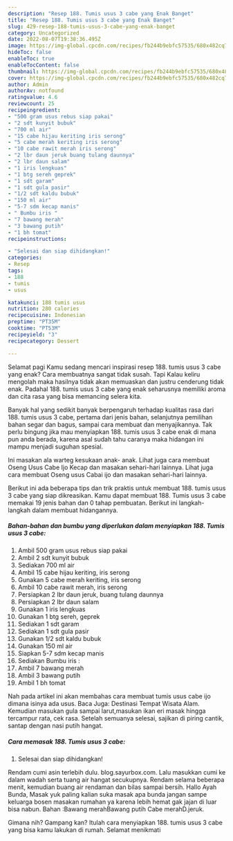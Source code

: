 ```yaml
---
description: "Resep 188. Tumis usus 3 cabe yang Enak Banget"
title: "Resep 188. Tumis usus 3 cabe yang Enak Banget"
slug: 429-resep-188-tumis-usus-3-cabe-yang-enak-banget
category: Uncategorized
date: 2022-08-07T19:38:36.495Z
image: https://img-global.cpcdn.com/recipes/fb244b9ebfc57535/680x482cq70/188-tumis-usus-3-cabe-foto-resep-utama.jpg
hideToc: false
enableToc: true
enableTocContent: false
thumbnail: https://img-global.cpcdn.com/recipes/fb244b9ebfc57535/680x482cq70/188-tumis-usus-3-cabe-foto-resep-utama.jpg
cover: https://img-global.cpcdn.com/recipes/fb244b9ebfc57535/680x482cq70/188-tumis-usus-3-cabe-foto-resep-utama.jpg
author: Admin
authorAv: notfound
ratingvalue: 4.6
reviewcount: 25
recipeingredient:
- "500 gram usus rebus siap pakai"
- "2 sdt kunyit bubuk"
- "700 ml air"
- "15 cabe hijau keriting iris serong"
- "5 cabe merah keriting iris serong"
- "10 cabe rawit merah iris serong"
- "2 lbr daun jeruk buang tulang daunnya"
- "2 lbr daun salam"
- "1 iris lengkuas"
- "1 btg sereh geprek"
- "1 sdt garam"
- "1 sdt gula pasir"
- "1/2 sdt kaldu bubuk"
- "150 ml air"
- "5-7 sdm kecap manis"
- " Bumbu iris "
- "7 bawang merah"
- "3 bawang putih"
- "1 bh tomat"
recipeinstructions:

- "Selesai dan siap dihidangkan!"
categories:
- Resep
tags:
- 188
- tumis
- usus

katakunci: 188 tumis usus 
nutrition: 280 calories
recipecuisine: Indonesian
preptime: "PT35M"
cooktime: "PT53M"
recipeyield: "3"
recipecategory: Dessert

---
```



Selamat pagi Kamu sedang mencari inspirasi resep 188. tumis usus 3 cabe yang enak? Cara membuatnya sangat tidak susah. Tapi Kalau keliru mengolah maka hasilnya tidak akan memuaskan dan justru cenderung tidak enak. Padahal 188. tumis usus 3 cabe yang enak seharusnya memiliki aroma dan cita rasa yang bisa memancing selera kita.


Banyak hal yang sedikit banyak berpengaruh terhadap kualitas rasa dari 188. tumis usus 3 cabe, pertama dari jenis bahan, selanjutnya pemilihan bahan segar dan bagus, sampai cara membuat dan menyajikannya. Tak perlu bingung jika mau menyiapkan 188. tumis usus 3 cabe enak di mana pun anda berada, karena asal sudah tahu caranya maka hidangan ini mampu menjadi suguhan spesial.

Ini masakan ala warteg kesukaan anak- anak. Lihat juga cara membuat Oseng Usus Cabe Ijo Kecap dan masakan sehari-hari lainnya. Lihat juga cara membuat Oseng usus Cabai ijo dan masakan sehari-hari lainnya.


Berikut ini ada beberapa tips dan trik praktis untuk membuat 188. tumis usus 3 cabe yang siap dikreasikan. Kamu dapat membuat 188. Tumis usus 3 cabe memakai 19 jenis bahan dan 0 tahap pembuatan. Berikut ini langkah-langkah dalam membuat hidangannya.

<!--inarticleads1-->

##### Bahan-bahan dan bumbu yang diperlukan dalam menyiapkan 188. Tumis usus 3 cabe:

1. Ambil 500 gram usus rebus siap pakai
1. Ambil 2 sdt kunyit bubuk
1. Sediakan 700 ml air
1. Ambil 15 cabe hijau keriting, iris serong
1. Gunakan 5 cabe merah keriting, iris serong
1. Ambil 10 cabe rawit merah, iris serong
1. Persiapkan 2 lbr daun jeruk, buang tulang daunnya
1. Persiapkan 2 lbr daun salam
1. Gunakan 1 iris lengkuas
1. Gunakan 1 btg sereh, geprek
1. Sediakan 1 sdt garam
1. Sediakan 1 sdt gula pasir
1. Gunakan 1/2 sdt kaldu bubuk
1. Gunakan 150 ml air
1. Siapkan 5-7 sdm kecap manis
1. Sediakan  Bumbu iris :
1. Ambil 7 bawang merah
1. Ambil 3 bawang putih
1. Ambil 1 bh tomat


Nah pada artikel ini akan membahas cara membuat tumis usus cabe ijo dimana isinya ada usus. Baca Juga: Destinasi Tempat Wisata Alam. Kemudian masukan gula sampai larut,masukan ikan eri masak hingga tercampur rata, cek rasa. Setelah semuanya selesai, sajikan di piring cantik, santap dengan nasi putih hangat. 

<!--inarticleads2-->

##### Cara memasak 188. Tumis usus 3 cabe:


1. Selesai dan siap dihidangkan!

Rendam cumi asin terlebih dulu. blog.sayurbox.com. Lalu masukkan cumi ke dalam wadah serta tuang air hangat secukupnya. Rendam selama beberapa menit, kemudian buang air rendaman dan bilas sampai bersih. Hallo Ayah Bunda, Masak yuk paling kalian suka masak apa bunda jangan sampe keluarga bosen masakan rumahan ya karena lebih hemat gak jajan di luar bisa nabun. Bahan :Bawang merahBawang putih Cabe merahD.jeruk. 

Gimana nih? Gampang kan? Itulah cara menyiapkan 188. tumis usus 3 cabe yang bisa kamu lakukan di rumah. Selamat menikmati
